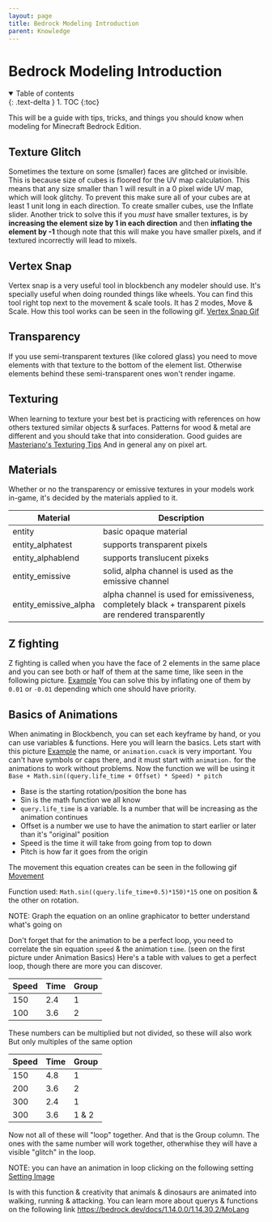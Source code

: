 ```yaml
---
layout: page
title: Bedrock Modeling Introduction
parent: Knowledge
---
```


# Bedrock Modeling Introduction 

<details id="toc" open markdown="block">
  <summary>
    Table of contents
  </summary>
  {: .text-delta }
1. TOC
{:toc}
</details>

This will be a guide with tips, tricks, and things you should know when modeling for Minecraft Bedrock Edition.

## Texture Glitch
Sometimes the texture on some (smaller) faces are glitched or invisible. This is because size of cubes is floored for the UV map calculation. This means that any size smaller than 1 will result in a 0 pixel wide UV map, which will look glitchy. To prevent this make sure all of your cubes are at least 1 unit long in each direction. To create smaller cubes, use the Inflate slider.
Another trick to solve this if you _must_ have smaller textures, is by **increasing the element size by 1 in each direction** and then **inflating the element by -1** though note that this will make you have smaller pixels, and if textured incorrectly will lead to mixels.

## Vertex Snap
Vertex snap is a very useful tool in blockbench any modeler should use. It's specially useful when doing rounded things like wheels.
You can find this tool right top next to the movement & scale tools. It has 2 modes, Move & Scale. How this tool works can be seen in the following gif.
[Vertex Snap Gif](https://cdn.discordapp.com/attachments/549198394925514753/609491083369512960/vertex_snap.gif "https://cdn.discordapp.com/attachments/549198394925514753/609491083369512960/vertex_snap.gif")

## Transparency
If you use semi-transparent textures (like colored glass) you need to move elements with that texture to the bottom of the element list. Otherwise elements behind these semi-transparent ones won't render ingame.

## Texturing
When learning to texture your best bet is practicing with references on how others textured similar objects & surfaces. Patterns for wood & metal are different and you should take that into consideration. Good guides are
[Masteriano's Texturing Tips](https://blockbench.net/2019/10/02/minecraft-modeling-texturing-tips "https://blockbench.net/2019/10/02/minecraft-modeling-texturing-tips")
And in general any on pixel art.

## Materials
Whether or no the transparency or emissive textures in your models work in-game, it's decided by the materials applied to it.

|Material        |Description                     
|----------------|-------------------------------|
|entity|basic opaque material         |
|entity_alphatest|supports transparent pixels         |
|entity_alphablend|supports translucent pixeks|
|entity_emissive|solid, alpha channel is used as the emissive channel         |
|entity_emissive_alpha|alpha channel is used for emissiveness, completely black + transparent pixels are rendered transparently|

## Z fighting
Z fighting is called when you have the face of 2 elements in the same place and you can see both or half of them at the same time, like seen in the following picture.
[Example](https://cdn.discordapp.com/attachments/632982024176533546/740312078291697787/unknown.png "https://cdn.discordapp.com/attachments/632982024176533546/740312078291697787/unknown.png")
You can solve this by inflating one of them by `0.01` or `-0.01` depending which one should have priority. 

## Basics of Animations
When animating in Blockbench, you can set each keyframe by hand, or you can use variables & functions.
Here you will learn the basics.
Lets start with this picture
[Example](https://cdn.discordapp.com/attachments/306562251987615744/740313755551924234/unknown.png "https://cdn.discordapp.com/attachments/306562251987615744/740313755551924234/unknown.png")
the name, or `animation.cuack` is very important. You can't have symbols or caps there, and it must start with `animation.` for the animations to work without problems.
Now the function we will be using it
`Base + Math.sin((query.life_time + Offset) * Speed) * pitch`
* Base is the starting rotation/position the bone has
* Sin is the math function we all know
* `query.life_time` is a variable. Is a number that will be increasing as the animation continues
* Offset is a number we use to have the animation to start earlier or later than it's "original" position
* Speed is the time it will take from going from top to down
* Pitch is how far it goes from the origin

The movement this equation creates can be seen in the following gif
[Movement](https://cdn.discordapp.com/attachments/306562251987615744/740316045121683586/G1.gif "https://cdn.discordapp.com/attachments/306562251987615744/740316045121683586/G1.gif")

Function used: `Math.sin((query.life_time+0.5)*150)*15`
one on position & the other on rotation.

NOTE: Graph the equation on an online graphicator to better understand what's going on

Don't forget that for the animation to be a perfect loop, you need to correlate the sin equation `speed` & the animation `time`. (seen on the first picture under Animation Basics)
Here's a table with values to get a perfect loop, though there are more you can discover.

|Speed|Time|Group
|----------------|-------------------------------|----|
|150|2.4         |1
|100|3.6         |2

These numbers can be multiplied but not divided, so these will also work
But only multiples of the same option

|Speed|Time|Group
|----------------|-------------------------------|-
|150|4.8         |1
|200|3.6         |2
|300|2.4         |1
|300|3.6         |1 & 2

Now not all of these will "loop" together. And that is the Group column. The ones with the same number will work together, otherwhise they will have a visible "glitch" in the loop.

NOTE: you can have an animation in loop clicking on the following setting
[Setting Image](https://cdn.discordapp.com/attachments/306562251987615744/740315853219692624/unknown.png "https://cdn.discordapp.com/attachments/306562251987615744/740315853219692624/unknown.png")

Is with this function & creativity that animals & dinosaurs are animated into walking, running & attacking.
You can learn more about querys & functions on the following link
https://bedrock.dev/docs/1.14.0.0/1.14.30.2/MoLang